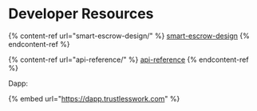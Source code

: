 # Developer Resources

{% content-ref url="smart-escrow-design/" %}
[smart-escrow-design](smart-escrow-design/)
{% endcontent-ref %}

{% content-ref url="api-reference/" %}
[api-reference](api-reference/)
{% endcontent-ref %}

Dapp:

{% embed url="https://dapp.trustlesswork.com" %}
